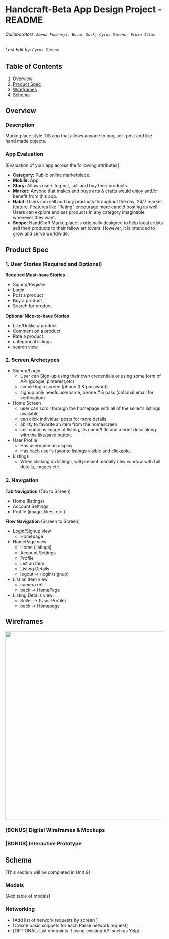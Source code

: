Handcraft-Beta App Design Project - README
===

###### Collaborators: `Amena Foshanji, Bocar Sock, Cyrus Simons, Erkin Islam`

###### Last Edit by: `Cyrus Simons`

## Table of Contents
1. [Overview](#Overview)
1. [Product Spec](#Product-Spec)
1. [Wireframes](#Wireframes)
2. [Schema](#Schema)

## Overview
### Description
Marketplace style iOS app that allows anyone to buy, sell, post and like hand made objects.

### App Evaluation
[Evaluation of your app across the following attributes]
- **Category:** Public online marketplace. 
- **Mobile:** App.
- **Story:** Allows users to post, sell and buy their products.
- **Market:** Anyone that makes and buys arts & crafts would enjoy and/or benefit from this app.
- **Habit:** Users can sell and buy products throughout the day, 24/7 market feature. Features like “Rating” encourage more candid posting as well. Users can explore endless products in any category imaginable whenever they want.
- **Scope:** HandCraft Marketplace is originally designed to help local artists sell their products to their fellow art lovers. However, it is intended to grow and serve worldwide.


## Product Spec

### 1. User Stories (Required and Optional)

**Required Must-have Stories**

* Signup/Register
* Login
* Post a product
* Buy a product
* Search for product


**Optional Nice-to-have Stories**

* Like/Unlike a product
* Comment on a product
* Rate a product
* categorical listings
* search view

### 2. Screen Archetypes

* Signup/Login
   * User can Sign-up using their own credentials or using some form of API (google, pinterest,etc)
   * simple login screen (phone # & password)
   * signup only needs username, phone # & pass (optional email for verification)
* Home Screen
   * user can scroll through the homepage with all of the seller's listings available.
   * can click individual posts for more details
   * ability to favorite an item from the homescreen
   * cell contains image of listing, its name/title and a brief desc along with the like/save button.
* User Profile
    * Has username on display
    * Has each user's favorite listings visible and clickable.
* Listings
    * When clicking on listings, will present modally new window with full details, images etc.

### 3. Navigation

**Tab Navigation** (Tab to Screen)

* Home (listings)
* Account Settings
* Profile (image, likes, etc.)

**Flow Navigation** (Screen to Screen)

* Login/Signup view
   * Homepage
* HomePage view
   * Home (listings)
   * Account Settings
   * Profile
   * List an Item
   * Listing Details
   * logout -> (login/signup)
* List an Item view
    * camera roll
    * back -> HomePage
* Listing Details view
    * Seller -> (User Profile)
    * back -> Homepage


## Wireframes

<img src="https://i.ibb.co/rpBMgSr/Marketplace-Wireframe.jpg" width=600>


### [BONUS] Digital Wireframes & Mockups

### [BONUS] Interactive Prototype

## Schema 
[This section will be completed in Unit 9]
### Models
[Add table of models]
### Networking
- [Add list of network requests by screen ]
- [Create basic snippets for each Parse network request]
- [OPTIONAL: List endpoints if using existing API such as Yelp]
